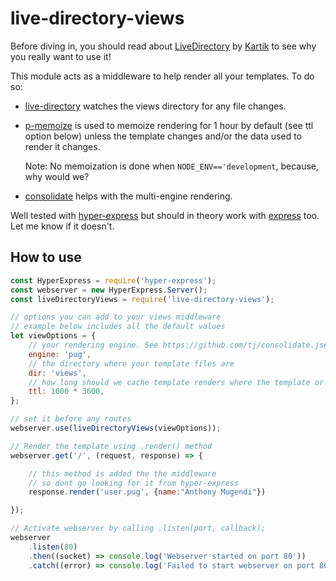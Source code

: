 <!--
 Copyright (c) 2022 Anthony Mugendi

 This software is released under the MIT License.
 https://opensource.org/licenses/MIT
-->

# live-directory-views

Before diving in, you should read about [LiveDirectory](https://github.com/kartikk221/live-directory) by [Kartik](https://github.com/kartikk221) to see why you really want to use it!

This module acts as a middleware to help render all your templates. To do so:

-   [live-directory](https://www.npmjs.com/package/live-directory) watches the views directory for any file changes.
-   [p-memoize](https://www.npmjs.com/package/p-memoize) is used to memoize rendering for 1 hour by default (see ttl option below) unless the template changes and/or the data used to render it changes.
	
	Note: No memoization is done when `NODE_ENV=='development`, because, why would we? 
 
-   [consolidate](https://www.npmjs.com/package/consolidate) helps with the multi-engine rendering.

Well tested with [hyper-express](https://www.npmjs.com/package/hyper-express) but should in theory work with [express](https://www.npmjs.com/package/express) too. Let me know if it doesn't.

## How to use

```javascript
const HyperExpress = require('hyper-express');
const webserver = new HyperExpress.Server();
const liveDirectoryViews = require('live-directory-views');

// options you can add to your views middleware
// example below includes all the default values
let viewOptions = {
    // your rendering engine. See https://github.com/tj/consolidate.js#supported-template-engines
	engine: 'pug',
    // the directory where your template files are 
	dir: 'views',
    // how long should we cache template renders where the template or data hasn't changed
	ttl: 1000 * 3600,
};

// set it before any routes
webserver.use(liveDirectoryViews(viewOptions));

// Render the template using .render() method
webserver.get('/', (request, response) => {

    // this method is added the the middleware
    // so dont go looking for it from hyper-express
	response.render('user.pug', {name:"Anthony Mugendi"})

});

// Activate webserver by calling .listen(port, callback);
webserver
	.listen(80)
	.then((socket) => console.log('Webserver started on port 80'))
	.catch((error) => console.log('Failed to start webserver on port 80'));
```
